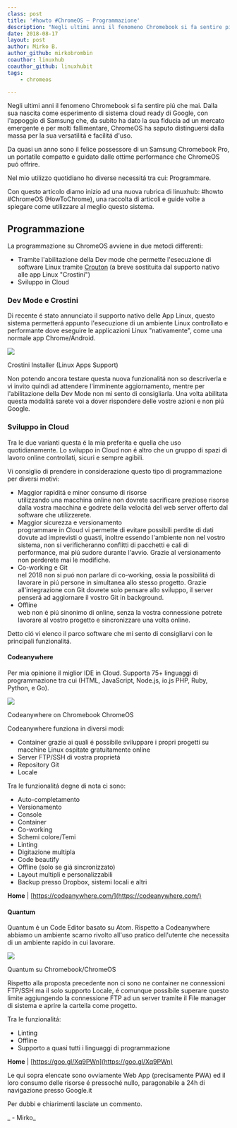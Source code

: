 ```yaml
---
class: post
title: '#howto #ChromeOS – Programmazione'
description: "Negli ultimi anni il fenomeno Chromebook si fa sentire piú che mai. Dalla sua nascita come esperimento.."
date: 2018-08-17
layout: post
author: Mirko B.
author_github: mirkobrombin
coauthor: linuxhub
coauthor_github: linuxhubit
tags:
    - chromeos

---
```

Negli ultimi anni il fenomeno Chromebook si fa sentire piú che mai. Dalla sua nascita come esperimento di sistema cloud ready di Google, con l'appoggio di Samsung che, da subito ha dato la sua fiducia ad un mercato emergente e per molti fallimentare, ChromeOS ha saputo distinguersi dalla massa per la sua versatilitá e facilitá d'uso.

Da quasi un anno sono il felice possessore di un Samsung Chromebook Pro, un portatile compatto e guidato dalle ottime performance che ChromeOS puó offrire.

Nel mio utilizzo quotidiano ho diverse necessitá tra cui: Programmare.

Con questo articolo diamo inizio ad una nuova rubrica di linuxhub: #howto #ChromeOS (HowToChrome), una raccolta di articoli e guide volte a spiegare come utilizzare al meglio questo sistema.

## Programmazione

La programmazione su ChromeOS avviene in due metodi differenti:

*   Tramite l'abilitazione della Dev mode che permette l'esecuzione di software Linux tramite [Crouton](https://linuxhub.it/sviluppare-android-apps-da-chromebook/) (a breve sostituita dal supporto nativo alle app Linux "Crostini")
*   Sviluppo in Cloud

### Dev Mode e Crostini

Di recente é stato annunciato il supporto nativo delle App Linux, questo sistema permetterá appunto l'esecuzione di un ambiente Linux controllato e performante dove eseguire le applicazioni Linux "nativamente", come una normale app Chrome/Android.

![](https://linuxhub.it/wordpress/wp-content/uploads/2018/08/Screenshot-2018-08-17-at-14.16.45.png)

Crostini Installer (Linux Apps Support)

Non potendo ancora testare questa nuova funzionalitá non so descriverla e vi invito quindi ad attendere l'imminente aggiornamento, mentre per l'abilitazione della Dev Mode non mi sento di consigliarla. Una volta abilitata questa modalitá sarete voi a dover rispondere delle vostre azioni e non piú Google.

### Sviluppo in Cloud

Tra le due varianti questa é la mia preferita e quella che uso quotidianamente. Lo sviluppo in Cloud non é altro che un gruppo di spazi di lavoro online controllati, sicuri e sempre agibili.

Vi consiglio di prendere in considerazione questo tipo di programmazione per diversi motivi:

*   Maggior rapiditá e minor consumo di risorse   
    utilizzando una macchina online non dovrete sacrificare preziose risorse dalla vostra macchina e godrete della velocitá del web server offerto dal software che utilizzerete.
*   Maggior sicurezza e versionamento  
    programmare in Cloud vi permette di evitare possibili perdite di dati dovute ad imprevisti o guasti, inoltre essendo l'ambiente non nel vostro sistema, non si verificheranno conflitti di pacchetti e cali di performance, mai piú sudore durante l'avvio. Grazie al versionamento non perderete mai le modifiche.
*   Co-working e Git  
    nel 2018 non si puó non parlare di co-working, ossia la possibilitá di lavorare in piú persone in simultanea allo stesso progetto. Grazie all'integrazione con Git dovrete solo pensare allo sviluppo, il server penserá ad aggiornare il vostro Git in background.
*   Offline  
    web non é piú sinonimo di online, senza la vostra connessione potrete lavorare al vostro progetto e sincronizzare una volta online.

Detto ció vi elenco il parco software che mi sento di consigliarvi con le principali funzionalitá.

#### Codeanywhere

Per mia opinione il miglior IDE in Cloud. Supporta 75+ linguaggi di programmazione tra cui (HTML, JavaScript, Node.js, io.js PHP, Ruby, Python, e Go).

![](https://linuxhub.it/wordpress/wp-content/uploads/2018/08/Screenshot-2018-08-17-at-13.59.22.png)

Codeanywhere on Chromebook ChromeOS

Codeanywhere funziona in diversi modi:

*   Container grazie ai quali é possibile sviluppare i propri progetti su macchine Linux ospitate gratuitamente online
*   Server FTP/SSH di vostra proprietá
*   Repository Git
*   Locale

Tra le funzionalitá degne di nota ci sono:

*   Auto-completamento
*   Versionamento
*   Console
*   Container
*   Co-working
*   Schemi colore/Temi
*   Linting
*   Digitazione multipla
*   Code beautify
*   Offline (solo se giá sincronizzato)
*   Layout multipli e personalizzabili
*   Backup presso Dropbox, sistemi locali e altri

**Home** | [https://codeanywhere.com/](https://codeanywhere.com/)

#### Quantum

Quantum é un Code Editor basato su Atom. Rispetto a Codeanywhere abbiamo un ambiente scarno rivolto all'uso pratico dell'utente che necessita di un ambiente rapido in cui lavorare.

![](https://linuxhub.it/wordpress/wp-content/uploads/2018/08/Screenshot-2018-08-17-at-14.04.19.png)

Quantum su Chromebook/ChromeOS

Rispetto alla proposta precedente non ci sono ne container ne connessioni FTP/SSH ma il solo supporto Locale, é comunque possibile superare questo limite aggiungendo la connessione FTP ad un server tramite il File manager di sistema e aprire la cartella come progetto.

Tra le funzionalitá:

*   Linting
*   Offline
*   Supporto a quasi tutti i linguaggi di programmazione

**Home** | [https://goo.gl/Xq9PWn](https://goo.gl/Xq9PWn)

Le qui sopra elencate sono ovviamente Web App (precisamente PWA) ed il loro consumo delle risorse é pressoché nullo, paragonabile a 24h di navigazione presso Google.it

Per dubbi e chiarimenti lasciate un commento.

_ - Mirko_